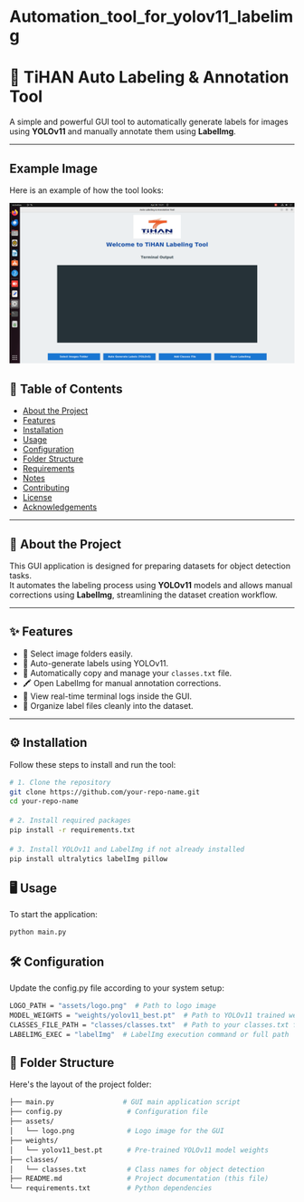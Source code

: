 # Automation_tool_for_yolov11_labelimg
# 🚀 TiHAN Auto Labeling & Annotation Tool

A simple and powerful GUI tool to automatically generate labels for images using **YOLOv11** and manually annotate them using **LabelImg**.

---
## Example Image

Here is an example of how the tool looks:

![Tool Image](Gui_Interface.png)


## 📜 Table of Contents

- [About the Project](#about-the-project)
- [Features](#features)
- [Installation](#installation)
- [Usage](#usage)
- [Configuration](#configuration)
- [Folder Structure](#folder-structure)
- [Requirements](#requirements)
- [Notes](#notes)
- [Contributing](#contributing)
- [License](#license)
- [Acknowledgements](#acknowledgements)

---

## 📖 About the Project

This GUI application is designed for preparing datasets for object detection tasks.  
It automates the labeling process using **YOLOv11** models and allows manual corrections using **LabelImg**, streamlining the dataset creation workflow.

---

## ✨ Features

- 📂 Select image folders easily.
- 🤖 Auto-generate labels using YOLOv11.
- 🧾 Automatically copy and manage your `classes.txt` file.
- 🖍️ Open LabelImg for manual annotation corrections.
- 💬 View real-time terminal logs inside the GUI.
- 🧹 Organize label files cleanly into the dataset.

---

## ⚙️ Installation

Follow these steps to install and run the tool:

```bash
# 1. Clone the repository
git clone https://github.com/your-repo-name.git
cd your-repo-name

# 2. Install required packages
pip install -r requirements.txt

# 3. Install YOLOv11 and LabelImg if not already installed
pip install ultralytics labelImg pillow
```

## 🖥️ Usage
To start the application:
```bash
python main.py
```


## 🛠️ Configuration
Update the config.py file according to your system setup:
```bash
LOGO_PATH = "assets/logo.png"  # Path to logo image
MODEL_WEIGHTS = "weights/yolov11_best.pt"  # Path to YOLOv11 trained weights
CLASSES_FILE_PATH = "classes/classes.txt"  # Path to your classes.txt file
LABELIMG_EXEC = "labelImg"  # LabelImg execution command or full path
```
## 📁 Folder Structure

Here's the layout of the project folder:
```bash
├── main.py                 # GUI main application script
├── config.py                # Configuration file
├── assets/
│   └── logo.png             # Logo image for the GUI
├── weights/
│   └── yolov11_best.pt      # Pre-trained YOLOv11 model weights
├── classes/
│   └── classes.txt          # Class names for object detection
├── README.md                # Project documentation (this file)
└── requirements.txt         # Python dependencies
```
